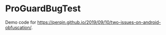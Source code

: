 # ProGuardBugTest
Demo code for https://perqin.github.io/2019/09/10/two-issues-on-android-obfuscation/.
